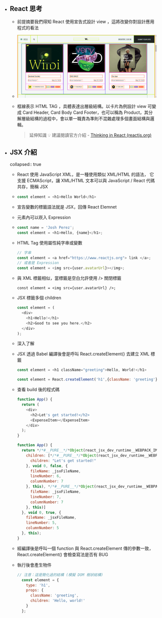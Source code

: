 - ## React 思考
	- 前提摘要我們得知 React 使用宣告式設計 view ，這將改變你對設計應用程式的看法
	- ![image.png](../assets/image_1665712240492_0.png)
	- 框線表示 HTML TAG ，具體表達出層級結構。以卡片為例設計 view 可變成 Card Header, Card Body Card Footer，也可以稱為 Product，其分解層級結構的過程中，會以單一職責為準則不混雜處理多個畫面結構與邏輯。
	  
	  >延伸知識 💡
	  建議閱讀官方介紹 - [Thinking in React (reactjs.org)](https://beta.reactjs.org/learn/thinking-in-react#step-3-find-the-minimal-but-complete-representation-of-ui-state)
- ## JSX 介紹
  collapsed:: true
	- React 使用 JavaScript XML，是一種使用類似 XML/HTML 的語法， 它支援 ECMAScript，讓 XML/HTML 文本可以與 JavaScript / React 代碼共存，簡稱 JSX
	- ```js
	  const element = <h1>Hello World</h1>
	  ```
	- 宣告變數的標籤語法就是 JSX，回傳 React Elemnet
	- 元素內可以崁入 Expression
	- ```js
	  const name = 'Josh Perez';
	  const element = <h1>Hello, {name}</h1>;
	  ```
	- HTML Tag 使用屬性純字串或變數
	  ```js
	  // 字串
	  const element = <a href="https://www.reactjs.org"> link </a>;
	  // 或者是 Expression
	  const element = <img src={user.avatarUrl}></img>;
	  ```
	- 與 XML 標籤相似，當標籤是空白允許使用 /> 關閉標籤
	  
	  ```
	  const element = <img src={user.avatarUrl} />;
	  ```
	- JSX 標籤多個 children
	  
	  ```js
	  const element = (
	    <div>
	      <h1>Hello!</h1>
	      <h2>Good to see you here.</h2>
	    </div>
	  );
	  ```
	- 深入了解
	- JSX 透過 Babel 編譯後會是呼叫 React.createElement() 去建立 XML 標籤
	  
	  ```js
	  const element = <h1 className="greeting">Hello, World!</h1>
	  ```
	  
	  ```js
	  const element = React.createElement('h1',{className: 'greeting'},'Hello, World!');
	  ```
	- 查看 build 後的程式碼
	  
	  ```js
	  function App() {
	    return (
	      <div>
	        <h2>Let's get started!</h2>
	        <ExpenseItem></ExpenseItem>
	      </div>
	    );
	  }
	  ```
	  
	  ```js
	  function App() {
	    return */*#__PURE__*/*Object(react_jsx_dev_runtime__WEBPACK_IMPORTED_MODULE_1__["jsxDEV"])("div", {
	      children: [*/*#__PURE__*/*Object(react_jsx_dev_runtime__WEBPACK_IMPORTED_MODULE_1__["jsxDEV"])("h2", {
	        children: "Let's get started!"
	      }, void 0, false, {
	        fileName: _jsxFileName,
	        lineNumber: 6,
	        columnNumber: 7
	      }, this), */*#__PURE__*/*Object(react_jsx_dev_runtime__WEBPACK_IMPORTED_MODULE_1__["jsxDEV"])(_components_ExpenseItem__WEBPACK_IMPORTED_MODULE_0__["default"], {}, void 0, false, {
	        fileName: _jsxFileName,
	        lineNumber: 7,
	        columnNumber: 7
	      }, this)]
	    }, void 0, true, {
	      fileName: _jsxFileName,
	      lineNumber: 5,
	      columnNumber: 5
	    }, this);
	  }
	  ```
	- 經編譯後是呼叫一個 function 與 React.createElement 傳的參數一致，React.createElement() 會檢查寫法是否有 BUG
	- 執行後會產生物件
	  
	  ```js
	  // 注意：這是簡化過的結構 (模擬 DOM 樹狀結構)
	    const element = {
	      type: 'h1',
	      props: {
	        className: 'greeting',
	        children: 'Hello, world!'
	      }
	    };
	  ```